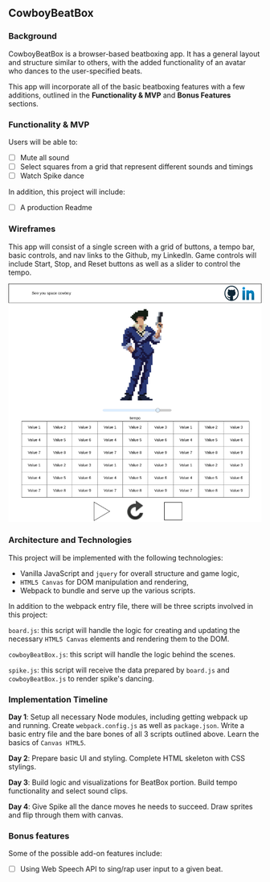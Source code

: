 ## CowboyBeatBox

### Background

CowboyBeatBox is a browser-based beatboxing app. It has a general layout and structure similar to others, with the added functionality of an avatar who dances to the user-specified beats.

This app will incorporate all of the basic beatboxing features with a few additions, outlined in the **Functionality & MVP** and **Bonus Features** sections.  

### Functionality & MVP  

Users will be able to:

- [ ] Mute all sound
- [ ] Select squares from a grid that represent different sounds and timings
- [ ] Watch Spike dance

In addition, this project will include:

- [ ] A production Readme

### Wireframes

This app will consist of a single screen with a grid of buttons, a tempo bar,  basic controls, and nav links to the Github, my LinkedIn. Game controls will include Start, Stop, and Reset buttons as well as a slider to control the tempo.

![wireframes](images/CowboyBeatBox.png)

### Architecture and Technologies

This project will be implemented with the following technologies:

- Vanilla JavaScript and `jquery` for overall structure and game logic,
- `HTML5 Canvas` for DOM manipulation and rendering,
- Webpack to bundle and serve up the various scripts.

In addition to the webpack entry file, there will be three scripts involved in this project:

`board.js`: this script will handle the logic for creating and updating the necessary `HTML5 Canvas` elements and rendering them to the DOM.

`cowboyBeatBox.js`: this script will handle the logic behind the scenes.

`spike.js`: this script will receive the data prepared by `board.js` and `cowboyBeatBox.js` to render spike's dancing.

### Implementation Timeline

**Day 1**: Setup all necessary Node modules, including getting webpack up and running.  Create `webpack.config.js` as well as `package.json`.  Write a basic entry file and the bare bones of all 3 scripts outlined above.  Learn the basics of `Canvas HTML5`.

**Day 2**: Prepare basic UI and styling. Complete HTML skeleton with CSS stylings.

**Day 3**: Build logic and visualizations for BeatBox portion. Build tempo functionality and select sound clips.

**Day 4**: Give Spike all the dance moves he needs to succeed. Draw sprites and flip through them with canvas.


### Bonus features

Some of the possible add-on features include:

- [ ] Using Web Speech API to sing/rap user input to a given beat.
